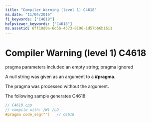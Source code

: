 ```yaml
---
title: "Compiler Warning (level 1) C4618"
ms.date: "11/04/2016"
f1_keywords: ["C4618"]
helpviewer_keywords: ["C4618"]
ms.assetid: 6ff10d0a-6d5b-4373-8196-1d57bb6b1611
---
```

# Compiler Warning (level 1) C4618

pragma parameters included an empty string; pragma ignored

A null string was given as an argument to a **#pragma**.

The pragma was processed without the argument.

The following sample generates C4618:

```cpp
// C4618.cpp
// compile with: /W1 /LD
#pragma code_seg("")   // C4618
```